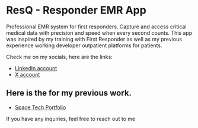 # ResQ - Responder EMR App

Professional EMR system for first responders. Capture and access critical medical data with precision and speed when every second counts.
This app was inspired by my training with First Responder as well as my previous experience working developer outpatient platforms for patients. 

Check me on my socials, here are the links:

- [LinkedIn account](https://www.linkedin.com/in/lordchristian-regacho/)
- [X account](https://x.com/LChristianDev)

## Here is the for my previous work. 
- [Space Tech Portfolio](https://space-tech-folio.vercel.app/)

If you have any inquiries, feel free to reach out to me

